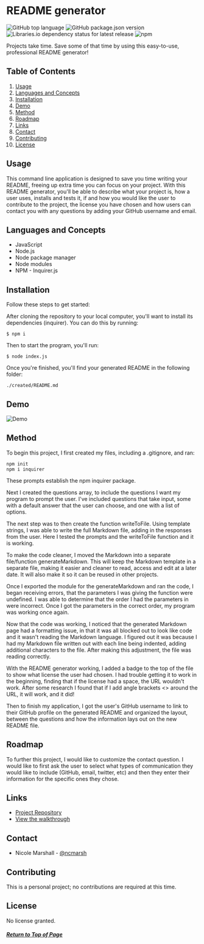 # README generator

![GitHub top language](https://img.shields.io/github/languages/top/ncmarsh/README_generator)
![GitHub package.json version](https://img.shields.io/github/package-json/v/ncmarsh/README_generator)
![Libraries.io dependency status for latest release](https://img.shields.io/librariesio/release/npm/inquirer)
![npm](https://img.shields.io/npm/v/inquirer)

Projects take time. Save some of that time by using this easy-to-use, professional README generator!

<!-- ![README Screenshot](assets/home_screenshot.png) -->

## Table of Contents

1. [Usage](#Usage)
1. [Languages and Concepts](#Languages-and-Concepts)
1. [Installation](#Installation)
1. [Demo](#Demo)
1. [Method](#Method)
1. [Roadmap](#Roadmap)
1. [Links](#Links)
1. [Contact](#Contact)
1. [Contributing](#Contributing)
1. [License](#License)

## Usage

This command line application is designed to save you time writing your README, freeing up extra time you can focus on your project. With this README generator, you'll be able to describe what your project is, how a user uses, installs and tests it, if and how you would like the user to contribute to the project, the license you have chosen and how users can contact you with any questions by adding your GitHub username and email. 

## Languages and Concepts

- JavaScript
- Node.js
- Node package manager
- Node modules
- NPM - Inquirer.js

## Installation

Follow these steps to get started:

After cloning the repository to your local computer, you'll want to install its dependencies (inquirer). You can do this by running:

    $ npm i

Then to start the program, you'll run:

    $ node index.js

Once you're finished, you'll find your generated README in the following folder:

    ./created/README.md

## Demo

![Demo](assets/README_demo.gif)

## Method

To begin this project, I first created my files, including a .gitignore, and ran:

    npm init
    npm i inquirer

These prompts establish the npm inquirer package. 

Next I created the questions array, to include the questions I want my program to prompt the user. I've included questions that take input, some with a default answer that the user can choose, and one with a list of options.

The next step was to then create the function writeToFile. Using template strings, I was able to write the full Markdown file, adding in the responses from the user. Here I tested the prompts and the writeToFile function and it is working.

To make the code cleaner, I moved the Markdown into a separate file/function generateMarkdown. This will keep the Markdown template in a separate file, making it easier and cleaner to read, access and edit at a later date. It will also make it so it can be reused in other projects.

Once I exported the module for the generateMarkdown and ran the code, I began receiving errors, that the parameters I was giving the function were undefined. I was able to determine that the order I had the parameters in were incorrect. Once I got the parameters in the correct order, my program was working once again.

Now that the code was working, I noticed that the generated Markdown page had a formatting issue, in that it was all blocked out to look like code and it wasn't reading the Markdown language. I figured out it was because I had my Markdown file written out with each line being indented, adding additional characters to the file. After making this adjustment, the file was reading correctly.

With the README generator working, I added a badge to the top of the file to show what license the user had chosen. I had trouble getting it to work in the beginning, finding that if the license had a space, the URL wouldn't work. After some research I found that if I add angle brackets <> around the URL, it will work, and it did!

Then to finish my application, I got the user's GitHub username to link to their GitHub profile on the generated README and organized the layout, between the questions and how the information lays out on the new README file.

## Roadmap

To further this project, I would like to customize the contact question. I would like to first ask the user to select what types of communication they would like to include (GitHub, email, twitter, etc) and then they enter their information for the specific ones they chose.

## Links

- [Project Repository](https://github.com/ncmarsh/README_generator)
- [View the walkthrough](#Demo)

## Contact

- Nicole Marshall - [@ncmarsh](https://github.com/ncmarsh)

## Contributing

This is a personal project; no contributions are required at this time.

## License

No license granted.

##### [Return to Top of Page](#Code-Quiz)